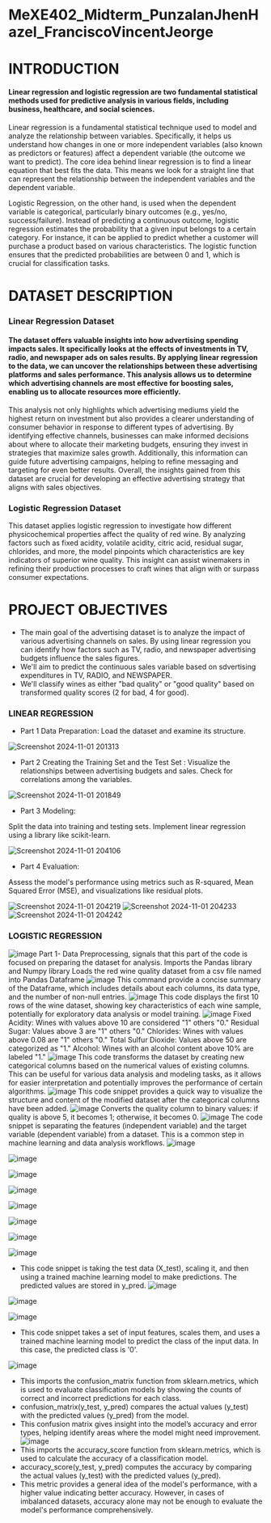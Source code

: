 # MeXE402_Midterm_PunzalanJhenHazel_FranciscoVincentJeorge

# INTRODUCTION
#### Linear regression and logistic regression are two fundamental statistical methods used for predictive analysis in various fields, including business, healthcare, and social sciences.

Linear regression is a fundamental statistical technique used to model and analyze the relationship between variables. Specifically, it helps us understand how changes in one or more independent variables (also known as predictors or features) affect a dependent variable (the outcome we want to predict). The core idea behind linear regression is to find a linear equation that best fits the data. This means we look for a straight line that can represent the relationship between the independent variables and the dependent variable.

Logistic Regression, on the other hand, is used when the dependent variable is categorical, particularly binary outcomes (e.g., yes/no, success/failure). Instead of predicting a continuous outcome, logistic regression estimates the probability that a given input belongs to a certain category. For instance, it can be applied to predict whether a customer will purchase a product based on various characteristics. The logistic function ensures that the predicted probabilities are between 0 and 1, which is crucial for classification tasks.


# DATASET DESCRIPTION
### Linear Regression Dataset
#### The dataset offers valuable insights into how advertising spending impacts sales. It specifically looks at the effects of investments in TV, radio, and newspaper ads on sales results. By applying linear regression to the data, we can uncover the relationships between these advertising platforms and sales performance. This analysis allows us to determine which advertising channels are most effective for boosting sales, enabling us to allocate resources more efficiently. 

This analysis not only highlights which advertising mediums yield the highest return on investment but also provides a clearer understanding of consumer behavior in response to different types of advertising. By identifying effective channels, businesses can make informed decisions about where to allocate their marketing budgets, ensuring they invest in strategies that maximize sales growth. Additionally, this information can guide future advertising campaigns, helping to refine messaging and targeting for even better results. Overall, the insights gained from this dataset are crucial for developing an effective advertising strategy that aligns with sales objectives.


### Logistic Regression Dataset
This dataset applies logistic regression to investigate how different physicochemical properties affect the quality of red wine. By analyzing factors such as fixed acidity, volatile acidity, citric acid, residual sugar, chlorides, and more, the model pinpoints which characteristics are key indicators of superior wine quality. This insight can assist winemakers in refining their production processes to craft wines that align with or surpass consumer expectations.

# PROJECT OBJECTIVES
- The main goal of the advertising dataset is to analyze the impact of various advertising channels on sales. By using linear regression you can identify how factors such as TV, radio, and newspaper advertising budgets influence the sales figures.
- We'll aim to predict the continuous sales variable based on sdvertising expenditures in TV, RADIO, and NEWSPAPER.
- We'll classify wines as either "bad quality" or "good quality" based on transformed quality scores (2 for bad, 4 for good).   

### LINEAR REGRESSION
- Part 1 Data Preparation:
Load the dataset and examine its structure.


![Screenshot 2024-11-01 201313](https://github.com/user-attachments/assets/d7dadcdb-9c45-426d-8e6c-bbb6fa3c9f74)

- Part 2 Creating the Training Set and the Test Set :
  Visualize the relationships between advertising budgets and sales.
Check for correlations among the variables.

![Screenshot 2024-11-01 201849](https://github.com/user-attachments/assets/fdcf4d7c-f66d-490d-b4a5-309df196044e)

- Part 3  Modeling:

Split the data into training and testing sets.
Implement linear regression using a library like scikit-learn.

![Screenshot 2024-11-01 204106](https://github.com/user-attachments/assets/6001b8d0-0d88-4173-a18e-c548e6d927ae)

- Part 4 Evaluation:

Assess the model's performance using metrics such as R-squared, Mean Squared Error (MSE), and visualizations like residual plots.

![Screenshot 2024-11-01 204219](https://github.com/user-attachments/assets/328cb8c1-4343-4455-9b47-e7e01e5d7700)
![Screenshot 2024-11-01 204233](https://github.com/user-attachments/assets/91db24a0-d02c-4e9f-8f73-dd6dde5d94df)
![Screenshot 2024-11-01 204242](https://github.com/user-attachments/assets/e7e5efcd-adad-4a4b-a73a-79863d67baab)








### LOGISTIC REGRESSION
![image](https://github.com/user-attachments/assets/f74bc19a-f740-465f-aa39-4eda499ecc73)
 Part 1- Data Preprocessing, signals that this part of the code is focused on preparing the dataset for analysis.
 Imports the Pandas library and Numpy library
 Loads the red wine quality dataset from a csv file named into Pandas Dataframe 
![image](https://github.com/user-attachments/assets/78f720eb-34dc-41c0-b63e-707acb297589)
 This command provide a concise summary of the Dataframe, which includes details about each columns, its data type, and the number of non-null entries.
![image](https://github.com/user-attachments/assets/f3a79af7-68f9-4533-8327-49f37b6c947e)
 This code displays the first 10 rows of the wine dataset, showing key characteristics of each wine sample, potentially for exploratory data analysis or model training.
![image](https://github.com/user-attachments/assets/ef602874-1c4b-4dda-b7b6-7e9e12ceda0b)
 Fixed Acidity: Wines with values above 10 are considered "1" others "0."
 Residual Sugar: Values above 3 are "1" others "0."
 Chlorides: Wines with values above 0.08 are "1" others "0."
 Total Sulfur Dioxide: Values above 50 are categorized as "1."
 Alcohol: Wines with an alcohol content above 10% are labeled "1."
![image](https://github.com/user-attachments/assets/ddb0025c-719d-4f4a-92df-7d43fa8b7e9f)
 This code transforms the dataset by creating new categorical columns based on the numerical values of existing columns.
 This can be useful for various data analysis and modeling tasks, as it allows for easier interpretation and potentially improves the performance of certain algorithms.
![image](https://github.com/user-attachments/assets/50c11915-d196-45f7-a112-bf3d6a1bdfb5)
 This code snippet provides a quick way to visualize the structure and content of the modified dataset after the categorical columns have been added.
![image](https://github.com/user-attachments/assets/306dfdaa-0cca-47f7-8cc9-36f407614b94)
 Converts the quality column to binary values: if quality is above 5, it becomes 1; otherwise, it becomes 0.
![image](https://github.com/user-attachments/assets/74845789-d132-4d34-a548-b5bf3af7ffc0)
 The code snippet is separating the features (independent variable) and the target variable (dependent variable) from a dataset. This is a common step in machine learning and data analysis workflows.
![image](https://github.com/user-attachments/assets/b6be29a0-de46-4b52-a0fe-25cd7b651882)

![image](https://github.com/user-attachments/assets/9b76002c-5be4-4797-8951-f236dbcea098)

![image](https://github.com/user-attachments/assets/0a8f6f6b-f465-4bf9-9e46-e8d33c97004b)

![image](https://github.com/user-attachments/assets/3ec84a17-2378-4967-8673-0c0636b22cff)

![image](https://github.com/user-attachments/assets/906b1a8f-fd16-401d-b405-4787daaf16a5)

![image](https://github.com/user-attachments/assets/7c5a13e1-9085-45c0-8f68-7b7ff7d9ec74)

![image](https://github.com/user-attachments/assets/46b66c00-64a3-4a57-9fe9-1c1e284f6749)

![image](https://github.com/user-attachments/assets/22694efa-878b-4b57-ac40-6265c00302b5)
- This code snippet is taking the test data (X_test), scaling it, and then using a trained machine learning model to make predictions. The predicted values are stored in y_pred.
![image](https://github.com/user-attachments/assets/fac1c2d3-4824-4396-a262-c40337386f32)

![image](https://github.com/user-attachments/assets/8b17001c-375d-4159-9ffc-3f6df5dc553d)

![image](https://github.com/user-attachments/assets/7ed63b93-79eb-400a-85a7-05478459f781)
-  This code snippet takes a set of input features, scales them, and uses a trained machine learning model to predict the class of the input data. In this case, the predicted class is '0'.
  
![image](https://github.com/user-attachments/assets/e6c46acd-6d47-4eb7-8661-650f80aa42cb)
- This imports the confusion_matrix function from sklearn.metrics, which is used to evaluate classification models by showing the counts of correct and incorrect predictions for each class.
- confusion_matrix(y_test, y_pred) compares the actual values (y_test) with the predicted values (y_pred) from the model.
- This confusion matrix gives insight into the model’s accuracy and error types, helping identify areas where the model might need improvement.
![image](https://github.com/user-attachments/assets/8ef9d1a2-9cce-4db7-94ac-a323271b665d)
- This imports the accuracy_score function from sklearn.metrics, which is used to calculate the accuracy of a classification model.
- accuracy_score(y_test, y_pred) computes the accuracy by comparing the actual values (y_test) with the predicted values (y_pred).
- This metric provides a general idea of the model's performance, with a higher value indicating better accuracy. However, in cases of imbalanced datasets, accuracy alone may not be enough to evaluate the model's performance comprehensively.
